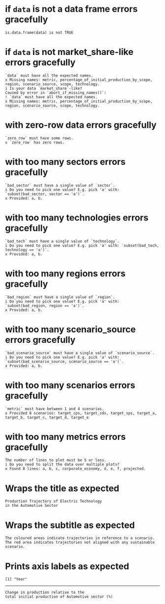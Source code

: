 # if `data` is not a data frame errors gracefully

    is.data.frame(data) is not TRUE

# if `data` is not market_share-like errors gracefully

    `data` must have all the expected names.
    x Missing names: metric, percentage_of_initial_production_by_scope, region, scenario_source, scope, technology.
    i Is your data `market_share`-like?
    Caused by error in `abort_if_missing_names()`:
    ! `data` must have all the expected names.
    x Missing names: metric, percentage_of_initial_production_by_scope, region, scenario_source, scope, technology.

# with zero-row data errors gracefully

    `zero_row` must have some rows.
    x `zero_row` has zero rows.

# with too many sectors errors gracefully

    `bad_sector` must have a single value of `sector`.
    i Do you need to pick one value? E.g. pick 'a' with: `subset(bad_sector, sector == 'a')`.
    x Provided: a, b.

# with too many technologies errors gracefully

    `bad_tech` must have a single value of `technology`.
    i Do you need to pick one value? E.g. pick 'a' with: `subset(bad_tech, technology == 'a')`.
    x Provided: a, b.

# with too many regions errors gracefully

    `bad_region` must have a single value of `region`.
    i Do you need to pick one value? E.g. pick 'a' with: `subset(bad_region, region == 'a')`.
    x Provided: a, b.

# with too many scenario_source errors gracefully

    `bad_scenario_source` must have a single value of `scenario_source`.
    i Do you need to pick one value? E.g. pick 'a' with: `subset(bad_scenario_source, scenario_source == 'a')`.
    x Provided: a, b.

# with too many scenarios errors gracefully

    `metric` must have between 1 and 4 scenarios.
    x Provided 8 scenarios: target_cps, target_sds, target_sps, target_a, target_b, target_c, target_d, target_e

# with too many metrics errors gracefully

    The number of lines to plot must be 5 or less.
    i Do you need to split the data over multiple plots?
    x Found 8 lines: a, b, c, corporate_economy, d, e, f, projected.

# Wraps the title as expected

    Production Trajectory of Electric Technology
    in the Automotive Sector

# Wraps the subtitle as expected

    The coloured areas indicate trajectories in reference to a scenario.
    The red area indicates trajectories not aligned with any sustainable scenario.

# Prints axis labels as expected

    [1] "Year"

---

    Change in production relative to the
    total initial production of Automotive sector (%)

